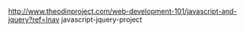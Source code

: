 http://www.theodinproject.com/web-development-101/javascript-and-jquery?ref=lnav
javascript-jquery-project

